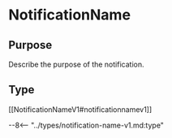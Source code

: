 <div class="message" markdown>


# NotificationName

## Purpose

<!-- --8<-- [start:purpose] -->
Describe the purpose of the notification.
<!-- --8<-- [end:purpose] -->

## Type

<!-- --8<-- [start:type] -->
[[NotificationNameV1#notificationnamev1]]

--8<-- "../types/notification-name-v1.md:type"
<!-- --8<-- [end:type] -->

</div>
